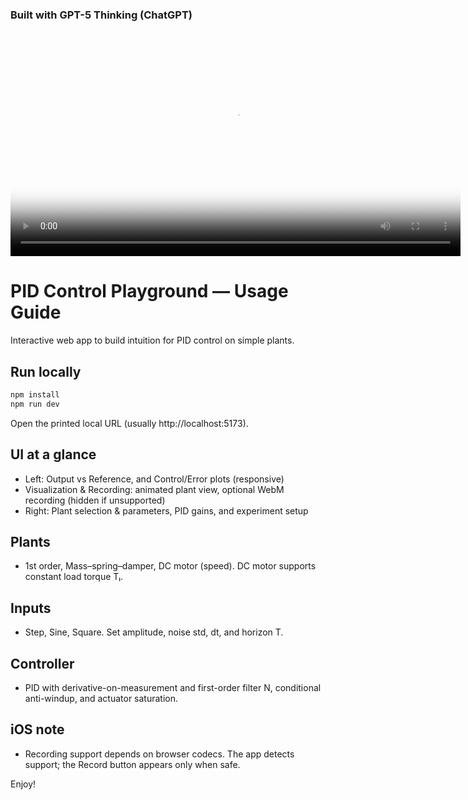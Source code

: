 ### Built with GPT-5 Thinking (ChatGPT)

<video controls width="720" poster="demo.png">
  <source src="https://github.com/astomodynamics/PID-Control-Playground/blob/master/demo.mp4" type="video/mp4">
  Your browser does not support the video tag.
</video>

# PID Control Playground — Usage Guide

Interactive web app to build intuition for PID control on simple plants.

## Run locally

```bash
npm install
npm run dev
```

Open the printed local URL (usually http://localhost:5173).

## UI at a glance
- Left: Output vs Reference, and Control/Error plots (responsive)
- Visualization & Recording: animated plant view, optional WebM recording (hidden if unsupported)
- Right: Plant selection & parameters, PID gains, and experiment setup

## Plants
- 1st order, Mass–spring–damper, DC motor (speed). DC motor supports constant load torque Tₗ.

## Inputs
- Step, Sine, Square. Set amplitude, noise std, dt, and horizon T.

## Controller
- PID with derivative-on-measurement and first-order filter N, conditional anti-windup, and actuator saturation.

## iOS note
- Recording support depends on browser codecs. The app detects support; the Record button appears only when safe.

Enjoy!
